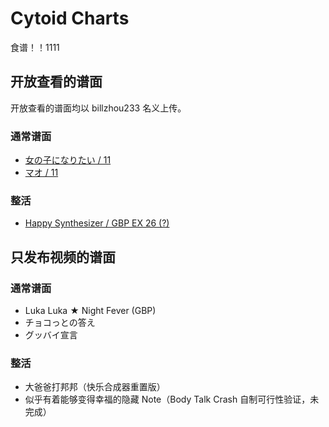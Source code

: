 # Cytoid Charts

食谱！！1111

## 开放查看的谱面

开放查看的谱面均以 billzhou233 名义上传。

### 通常谱面

- [女の子になりたい / 11](https://cytoid.io/levels/bz233.mafumafu.iwannabeagirl2)
- [マオ / 11](https://cytoid.io/levels/bz233.mafumafu.mao2)

### 整活

- [Happy Synthesizer / GBP EX 26 (?)](https://cytoid.io/levels/bz233.garupa.085-ex-clone)

## 只发布视频的谱面

### 通常谱面

- Luka Luka ★ Night Fever (GBP)
- チョコっとの答え
- グッバイ宣言

### 整活

- 大爸爸打邦邦（快乐合成器重置版）
- 似乎有着能够变得幸福的隐藏 Note（Body Talk Crash 自制可行性验证，未完成）